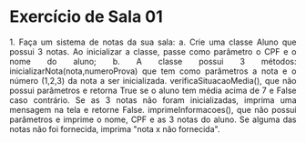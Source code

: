 # Exercício de Sala 01

<p align='justify'> 
    1. Faça um sistema de notas da sua sala:
        a. Crie uma classe Aluno que possui 3 notas. Ao inicializar a classe, passe como parâmetro o CPF e o nome do aluno;
        b. A classe possui 3 métodos: inicializarNota(nota,numeroProva) que tem como parâmetros a nota e o número (1,2,3) da nota a ser inicializada. verificaSituacaoMedia(), que não possui parâmetros e retorna True se o aluno tem média acima de 7 e False caso contrário. Se as 3 notas não foram inicializadas, imprima uma mensagem na tela e retorne False. imprimeInformacoes(), que não possui parâmetros e imprime o nome, CPF e as 3 notas do aluno. Se alguma das notas não foi fornecida, imprima "nota x não fornecida".
